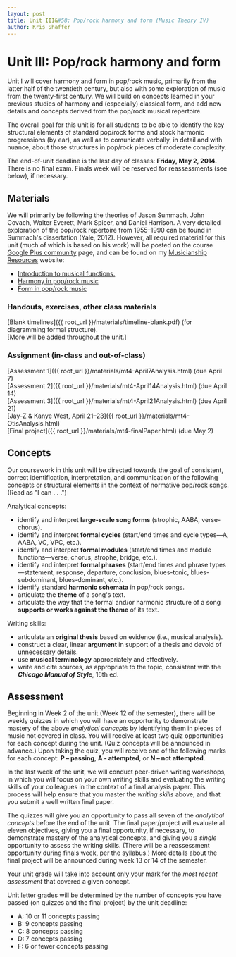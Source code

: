 ```yaml
---
layout: post
title: Unit III&#58; Pop/rock harmony and form (Music Theory IV)
author: Kris Shaffer
---
```


# Unit III: Pop/rock harmony and form #

Unit I will cover harmony and form in pop/rock music, primarily from the latter half of the twentieth century, but also with some exploration of music from the twenty-first century. We will build on concepts learned in your previous studies of harmony and (especially) classical form, and add new details and concepts derived from the pop/rock musical repertoire.

The overall goal for this unit is for all students to be able to identify the key structural elements of standard pop/rock forms and stock harmonic progressions (by ear), as well as to comunicate verbally, in detail and with nuance, about those structures in pop/rock pieces of moderate complexity.

The end-of-unit deadline is the last day of classes: **Friday, May 2, 2014.** There is no final exam. Finals week will be reserved for reassessments (see below), if necessary.

## Materials ##

We will primarily be following the theories of Jason Summach, John Covach, Walter Everett, Mark Spicer, and Daniel Harrison. A very detailed exploration of the pop/rock repertoire from 1955–1990 can be found in Summach's dissertation (Yale, 2012). However, all required material for this unit (much of which is based on his work) will be posted on the course [Google Plus community](https://plus.google.com/u/1/communities/118350994807708327963) page, and can be found on my [Musicianship Resources](http://kris.shaffermusic.com/musicianship) website:

- [Introduction to musical functions.](http://kris.shaffermusic.com/musicianship/functions.html)  
- [Harmony in pop/rock music](http://kris.shaffermusic.com/musicianship/popRockHarmony.html)  
- [Form in pop/rock music](http://kris.shaffermusic.com/musicianship/popRockForm.html)  


### Handouts, exercises, other class materials ###

[Blank timelines]({{ root_url }}/materials/timeline-blank.pdf) (for diagramming formal structure).  
[More will be added throughout the unit.]

### Assignment (in-class and out-of-class) ###

[Assessment 1]({{ root_url }}/materials/mt4-April7Analysis.html) (due April 7)  
[Assessment 2]({{ root_url }}/materials/mt4-April14Analysis.html) (due April 14)  
[Assessment 3]({{ root_url }}/materials/mt4-April21Analysis.html) (due April 21)  
[Jay-Z & Kanye West, April 21–23]({{ root_url }}/materials/mt4-OtisAnalysis.html)  
[Final project]({{ root_url }}/materials/mt4-finalPaper.html) (due May 2)

## Concepts ##

Our coursework in this unit will be directed towards the goal of consistent, correct identification, interpretation, and communication of the following concepts or structural elements in the context of normative pop/rock songs. (Read as "I can . . .")

Analytical concepts:

- identify and interpret **large-scale song forms** (strophic, AABA, verse-chorus).  
- identify and interpret **formal cycles** (start/end times and cycle types—A, AABA, VC, VPC, etc.).  
- identify and interpret **formal modules** (start/end times and module functions—verse, chorus, strophe, bridge, etc.).  
- identify and interpret **formal phrases** (start/end times and phrase types—statement, response, departure, conclusion, blues-tonic, blues-subdominant, blues-dominant, etc.).  
- identify standard **harmonic schemata** in pop/rock songs.  
- articulate the **theme** of a song's text.  
- articulate the way that the formal and/or harmonic structure of a song **supports or works against the theme** of its text.

Writing skills:

- articulate an **original thesis** based on evidence (i.e., musical analysis).  
- construct a clear, linear **argument** in support of a thesis and devoid of unnecessary details.  
- use **musical terminology** appropriately and effectively.  
- write and cite sources, as appropriate to the topic, consistent with the ***Chicago Manual of Style***, 16th ed.  


## Assessment ##

Beginning in Week 2 of the unit (Week 12 of the semester), there will be weekly quizzes in which you will have an opportunity to demonstrate mastery of the above *analytical concepts* by identifying them in pieces of music not covered in class. You will receive at least two quiz opportunities for each concept during the unit. (Quiz concepts will be announced in advance.) Upon taking the quiz, you will receive one of the following marks for each concept: **P – passing**, **A - attempted**, or **N – not attempted**. 

In the last week of the unit, we will conduct peer-driven writing workshops, in which you will focus on your own writing skills and evaluating the writing skills of your colleagues in the context of a final analysis paper. This process will help ensure that you master the *writing skills* above, and that you submit a well written final paper.

The quizzes will give you an opportunity to pass all seven of the *analytical concepts* before the end of the unit. The final paper/project will evaluate all eleven objectives, giving you a final opportunity, if necessary, to demonstrate mastery of the analytical concepts, and giving you a *single* opportunity to assess the writing skills. (There will be a reassessment opportunity during finals week, per the syllabus.) More details about the final project will be announced during week 13 or 14 of the semester.

Your unit grade will take into account only your mark for the *most recent assessment* that covered a given concept.

Unit letter grades will be determined by the number of concepts you have passed (on quizzes and the final project) by the unit deadline:

- A: 10 or 11 concepts passing
- B: 9 concepts passing  
- C: 8 concepts passing  
- D: 7 concepts passing  
- F: 6 or fewer concepts passing


